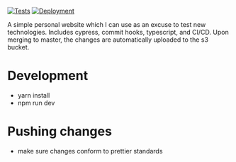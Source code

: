 [![Tests](https://github.com/misaelaguayo/NextJSBlog/actions/workflows/tests.yml/badge.svg)](https://github.com/misaelaguayo/NextJSBlog/actions/workflows/tests.yml)
[![Deployment](https://github.com/misaelaguayo/NextJSBlog/actions/workflows/deploy.yml/badge.svg)](https://github.com/misaelaguayo/NextJSBlog/actions/workflows/deploy.yml)

A simple personal website which I can use as an excuse to test new technologies. Includes cypress, commit hooks, typescript, and CI/CD. Upon merging to master, the changes are automatically uploaded to the s3 bucket.

# Development

- yarn install
- npm run dev

# Pushing changes

- make sure changes conform to prettier standards
